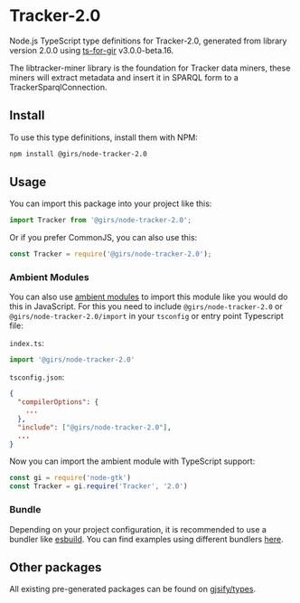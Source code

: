 
# Tracker-2.0

Node.js TypeScript type definitions for Tracker-2.0, generated from library version 2.0.0 using [ts-for-gir](https://github.com/gjsify/ts-for-gir) v3.0.0-beta.16.

The libtracker-miner library is the foundation for Tracker data miners, these miners will extract metadata and insert it in SPARQL form to a TrackerSparqlConnection.

## Install

To use this type definitions, install them with NPM:
```bash
npm install @girs/node-tracker-2.0
```

## Usage

You can import this package into your project like this:
```ts
import Tracker from '@girs/node-tracker-2.0';
```

Or if you prefer CommonJS, you can also use this:
```ts
const Tracker = require('@girs/node-tracker-2.0');
```

### Ambient Modules

You can also use [ambient modules](https://github.com/gjsify/ts-for-gir/tree/main/packages/cli#ambient-modules) to import this module like you would do this in JavaScript.
For this you need to include `@girs/node-tracker-2.0` or `@girs/node-tracker-2.0/import` in your `tsconfig` or entry point Typescript file:

`index.ts`:
```ts
import '@girs/node-tracker-2.0'
```

`tsconfig.json`:
```json
{
  "compilerOptions": {
    ...
  },
  "include": ["@girs/node-tracker-2.0"],
  ...
}
```

Now you can import the ambient module with TypeScript support: 

```ts
const gi = require('node-gtk')
const Tracker = gi.require('Tracker', '2.0')
```



### Bundle

Depending on your project configuration, it is recommended to use a bundler like [esbuild](https://esbuild.github.io/). You can find examples using different bundlers [here](https://github.com/gjsify/ts-for-gir/tree/main/examples).

## Other packages

All existing pre-generated packages can be found on [gjsify/types](https://github.com/gjsify/types).

